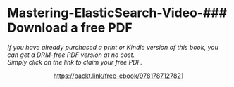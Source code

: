 # Mastering-ElasticSearch-Video-### Download a free PDF

 <i>If you have already purchased a print or Kindle version of this book, you can get a DRM-free PDF version at no cost.<br>Simply click on the link to claim your free PDF.</i>
<p align="center"> <a href="https://packt.link/free-ebook/9781787127821">https://packt.link/free-ebook/9781787127821 </a> </p>